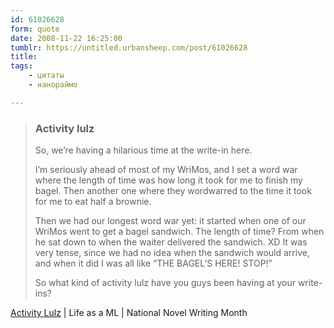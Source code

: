 ```yaml
---
id: 61026628
form: quote
date: 2008-11-22 16:25:00
tumblr: https://untitled.urbansheep.com/post/61026628
title: 
tags:
    - цитаты
    - нанораймо

---
```


<blockquote>
<h3>Activity lulz</h3>

<p>So, we&rsquo;re having a hilarious time at the write-in here.</p>

<p>I&rsquo;m seriously ahead of most of my WriMos, and I set a word war where the length of time was how long it took for me to finish my bagel. Then another one where they wordwarred to the time it took for me to eat half a brownie.</p>

<p>Then we had our longest word war yet: it started when one of our WriMos went to get a bagel sandwich. The length of time? From when he sat down to when the waiter delivered the sandwich. XD It was very tense, since we had no idea when the sandwich would arrive, and when it did I was all like &ldquo;THE BAGEL&rsquo;S HERE! STOP!&rdquo;</p>

<p>So what kind of activity lulz have you guys been having at your write-ins?</p>
</blockquote>

<a href="http://www.nanowrimo.org/eng/node/3119992">Activity Lulz</a> | Life as a ML | National Novel Writing Month
